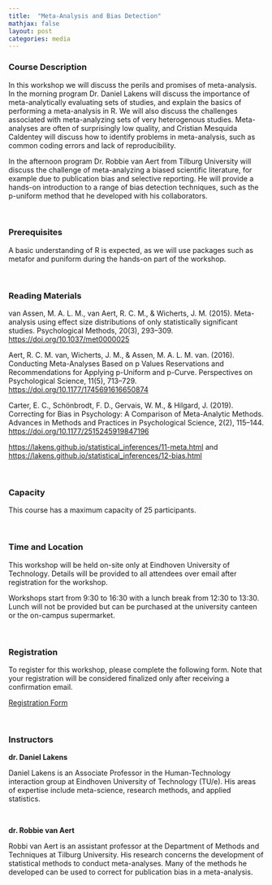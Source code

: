 ```yaml
---
title:  "Meta-Analysis and Bias Detection"
mathjax: false
layout: post
categories: media
---
```


### Course Description

In this workshop we will discuss the perils and promises of meta-analysis. In the morning program Dr. Daniel Lakens will discuss the importance of meta-analytically evaluating sets of studies, and explain the basics of performing a meta-analysis in R. We will also discuss the challenges associated with meta-analyzing sets of very heterogenous studies. Meta-analyses are often of surprisingly low quality, and Cristian Mesquida Caldentey will discuss how to identify problems in meta-analysis, such as common coding errors and lack of reproducibility. 

In the afternoon program Dr. Robbie van Aert from Tilburg University will discuss the challenge of meta-analyzing a biased scientific literature, for example due to publication bias and selective reporting. He will provide a hands-on introduction to a range of bias detection techniques, such as the p-uniform method that he developed with his collaborators. 

<br>

### Prerequisites 

A basic understanding of R is expected, as we will use packages such as metafor and puniform during the hands-on part of the workshop. 

<br>

### Reading Materials

van Assen, M. A. L. M., van Aert, R. C. M., & Wicherts, J. M. (2015). Meta-analysis using effect size distributions of only statistically significant studies. Psychological Methods, 20(3), 293–309. https://doi.org/10.1037/met0000025

Aert, R. C. M. van, Wicherts, J. M., & Assen, M. A. L. M. van. (2016). Conducting Meta-Analyses Based on p Values Reservations and Recommendations for Applying p-Uniform and p-Curve. Perspectives on Psychological Science, 11(5), 713–729. https://doi.org/10.1177/1745691616650874

Carter, E. C., Schönbrodt, F. D., Gervais, W. M., & Hilgard, J. (2019). Correcting for Bias in Psychology: A Comparison of Meta-Analytic Methods. Advances in Methods and Practices in Psychological Science, 2(2), 115–144. https://doi.org/10.1177/2515245919847196

https://lakens.github.io/statistical_inferences/11-meta.html and https://lakens.github.io/statistical_inferences/12-bias.html 

<br>


### Capacity

This course has a maximum capacity of 25 participants. 

<br>

### Time and Location

This workshop will be held on-site only at Eindhoven University of Technology. Details will be provided to all attendees over email after registration for the workshop.

Workshops start from 9:30 to 16:30 with a lunch break from 12:30 to 13:30. Lunch will not be provided but can be purchased at the university canteen or the on-campus supermarket. 

<br>

### Registration

To register for this workshop, please complete the following form. Note that your registration will be considered finalized only after receiving a confirmation email.

[Registration Form](https://forms.office.com/Pages/ResponsePage.aspx?id=R_J9zM5gD0qddXBM9g78ZP_Kihp-VglPgWom9gajHXdUNEY4REMzTDZaSk1aVDBLWEpTU1ZWNzNYTy4u)

<br>

### Instructors

**dr. Daniel Lakens**

Daniel Lakens is an Associate Professor in the Human-Technology interaction group at Eindhoven University of Technology (TU/e). His areas of expertise include meta-science, research methods, and applied statistics. 

<br>

**dr. Robbie van Aert**

Robbi van Aert is an assistant professor at the Department of Methods and Techniques at Tilburg University. His research concerns the development of statistical methods to conduct meta-analyses. Many of the methods he developed can be used to correct for publication bias in a meta-analysis. 
